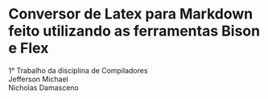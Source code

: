 # Conversor de Latex para Markdown feito utilizando as ferramentas Bison e Flex
1° Trabalho da disciplina de Compiladores\
Jefferson Michael\
Nicholas Damasceno
